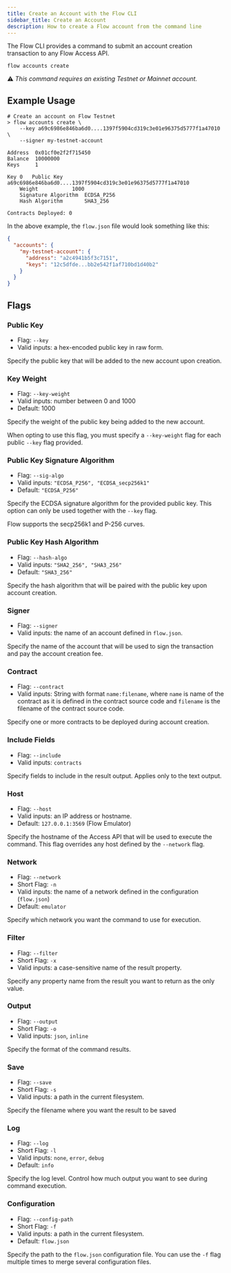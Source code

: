 ```yaml
---
title: Create an Account with the Flow CLI
sidebar_title: Create an Account
description: How to create a Flow account from the command line
---
```


The Flow CLI provides a command to submit an account creation 
transaction to any Flow Access API.

```shell
flow accounts create
```

⚠️ _This command requires an existing Testnet or Mainnet account._

## Example Usage

```shell
# Create an account on Flow Testnet
> flow accounts create \
    --key a69c6986e846ba6d0....1397f5904cd319c3e01e96375d5777f1a47010 \
    --signer my-testnet-account 

Address	 0x01cf0e2f2f715450
Balance	 10000000
Keys	 1

Key 0	Public Key		 a69c6986e846ba6d0....1397f5904cd319c3e01e96375d5777f1a47010
	Weight			 1000
	Signature Algorithm	 ECDSA_P256
	Hash Algorithm		 SHA3_256

Contracts Deployed: 0
```

In the above example, the `flow.json` file would look something like this:

```json
{
  "accounts": {
    "my-testnet-account": {
      "address": "a2c4941b5f3c7151",
      "keys": "12c5dfde...bb2e542f1af710bd1d40b2"
    }
  }
}
```

## Flags
    
### Public Key

- Flag: `--key`
- Valid inputs: a hex-encoded public key in raw form.

Specify the public key that will be added to the new account
upon creation.

### Key Weight

- Flag: `--key-weight`
- Valid inputs: number between 0 and 1000
- Default: 1000

Specify the weight of the public key being added to the new account. 

When opting to use this flag, you must specify a `--key-weight` flag for each public `--key` flag provided.

### Public Key Signature Algorithm
    
- Flag: `--sig-algo`
- Valid inputs: `"ECDSA_P256", "ECDSA_secp256k1"`
- Default: `"ECDSA_P256"`

Specify the ECDSA signature algorithm for the provided public key.
This option can only be used together with the `--key` flag.

Flow supports the secp256k1 and P-256 curves.

### Public Key Hash Algorithm

- Flag: `--hash-algo`
- Valid inputs: `"SHA2_256", "SHA3_256"`
- Default: `"SHA3_256"`

Specify the hash algorithm that will be paired with the public key
upon account creation.

### Signer

- Flag: `--signer`
- Valid inputs: the name of an account defined in `flow.json`.

Specify the name of the account that will be used to sign the transaction
and pay the account creation fee.

### Contract

- Flag: `--contract`
- Valid inputs: String with format `name:filename`, where `name` is 
  name of the contract as it is defined in the contract source code
  and `filename` is the filename of the contract source code.

Specify one or more contracts to be deployed during account creation.

### Include Fields

- Flag: `--include`
- Valid inputs: `contracts`

Specify fields to include in the result output. Applies only to the text output.

### Host

- Flag: `--host`
- Valid inputs: an IP address or hostname.
- Default: `127.0.0.1:3569` (Flow Emulator)

Specify the hostname of the Access API that will be
used to execute the command. This flag overrides
any host defined by the `--network` flag.

### Network

- Flag: `--network`
- Short Flag: `-n`
- Valid inputs: the name of a network defined in the configuration (`flow.json`)
- Default: `emulator`

Specify which network you want the command to use for execution.

### Filter

- Flag: `--filter`
- Short Flag: `-x`
- Valid inputs: a case-sensitive name of the result property.

Specify any property name from the result you want to return as the only value.

### Output

- Flag: `--output`
- Short Flag: `-o`
- Valid inputs: `json`, `inline`

Specify the format of the command results.

### Save

- Flag: `--save`
- Short Flag: `-s`
- Valid inputs: a path in the current filesystem.

Specify the filename where you want the result to be saved

### Log

- Flag: `--log`
- Short Flag: `-l`
- Valid inputs: `none`, `error`, `debug`
- Default: `info`

Specify the log level. Control how much output you want to see during command execution.

### Configuration

- Flag: `--config-path`
- Short Flag: `-f`
- Valid inputs: a path in the current filesystem.
- Default: `flow.json`

Specify the path to the `flow.json` configuration file.
You can use the `-f` flag multiple times to merge
several configuration files.
